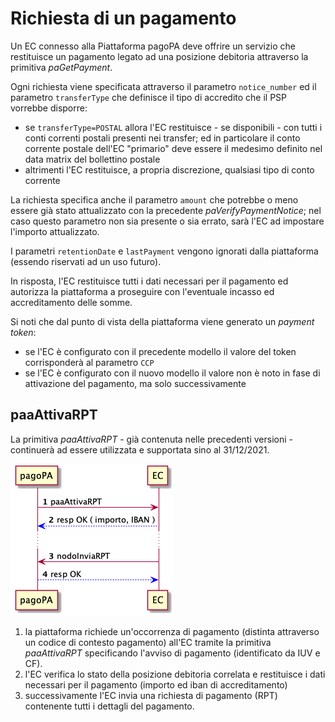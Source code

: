 Richiesta di un pagamento 
=========================

Un EC connesso alla Piattaforma pagoPA deve offrire un servizio che restituisce un pagamento legato ad una posizione debitoria attraverso la primitiva *paGetPayment*.

Ogni richiesta viene specificata attraverso il parametro `notice_number` ed il parametro `transferType` che definisce il tipo di accredito che il PSP vorrebbe disporre:

* se `transferType=POSTAL` allora l'EC restituisce - se disponibili - con tutti i conti correnti postali presenti nei transfer; ed in particolare il conto corrente postale dell'EC "primario" deve essere il medesimo definito nel data matrix del bollettino postale
* altrimenti l'EC restituisce, a propria discrezione, qualsiasi tipo di conto corrente

La richiesta specifica anche il parametro `amount` che potrebbe o meno essere già stato attualizzato con la precedente *paVerifyPaymentNotice*; nel caso questo parametro non sia presente o sia errato, sarà l'EC ad impostare l'importo attualizzato.

I parametri `retentionDate` e `lastPayment` vengono ignorati dalla piattaforma (essendo riservati ad un uso futuro).

In risposta, l'EC restituisce tutti i dati necessari per il pagamento ed autorizza la piattaforma a proseguire con l'eventuale incasso ed accreditamento delle somme.

Si noti che dal punto di vista della piattaforma viene generato un _payment token_:

* se l'EC è configurato con il precedente modello il valore del token corrisponderà al parametro `CCP`
* se l'EC è configurato con il nuovo modello il valore non è noto in fase di attivazione del pagamento, ma solo successivamente

## paaAttivaRPT

La primitiva *paaAttivaRPT* - già contenuta nelle precedenti versioni - continuerà ad essere utilizzata e supportata sino al 31/12/2021.

![paaAttivaRPT](../diagrams/sd_paaAttivaRPT.png) 

1. la piattaforma richiede un'occorrenza di pagamento (distinta attraverso un codice di contesto pagamento) all'EC tramite la primitiva *paaAttivaRPT* specificando l'avviso di pagamento (identificato da IUV e CF).
2. l'EC verifica lo stato della posizione debitoria correlata e restituisce i dati necessari per il pagamento (importo ed iban di accreditamento)
3. successivamente l'EC invia una richiesta di pagamento (RPT) contenente tutti i dettagli del pagamento.
